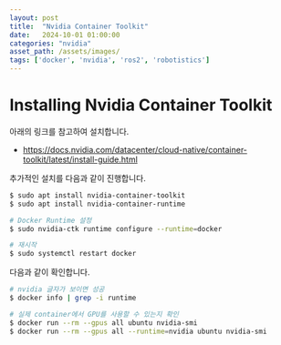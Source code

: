 ```yaml
---
layout: post
title:  "Nvidia Container Toolkit"
date:   2024-10-01 01:00:00
categories: "nvidia"
asset_path: /assets/images/
tags: ['docker', 'nvidia', 'ros2', 'robotistics']
---
```



# Installing Nvidia Container Toolkit

아래의 링크를 참고하여 설치합니다.

- https://docs.nvidia.com/datacenter/cloud-native/container-toolkit/latest/install-guide.html

추가적인 설치를 다음과 같이 진행합니다. 


```bash
$ sudo apt install nvidia-container-toolkit
$ sudo apt install nvidia-container-runtime

# Docker Runtime 설정
$ sudo nvidia-ctk runtime configure --runtime=docker

# 재시작
$ sudo systemctl restart docker
```

다음과 같이 확인합니다. 

```bash
# nvidia 글자가 보이면 성공
$ docker info | grep -i runtime

# 실제 container에서 GPU를 사용할 수 있는지 확인
$ docker run --rm --gpus all ubuntu nvidia-smi
$ docker run --rm --gpus all --runtime=nvidia ubuntu nvidia-smi


```